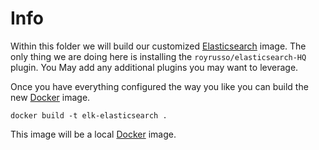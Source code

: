 Info
====

Within this folder we will build our customized [Elasticsearch] image. The only
thing we are doing here is installing the `royrusso/elasticsearch-HQ` plugin. You
May add any additional plugins you may want to leverage.

Once you have everything configured the way you like you can build the new
[Docker] image.
```
docker build -t elk-elasticsearch .
```

This image will be a local [Docker] image.

[Ansible]: <https://www.ansible.com/>
[Docker]: <https://www.docker.com/>
[Elasticsearch]: <https://elastic.co>
